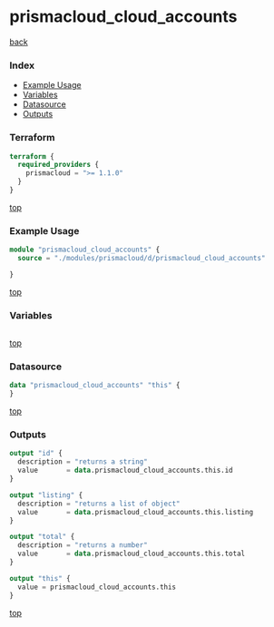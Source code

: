 # prismacloud_cloud_accounts

[back](../prismacloud.md)

### Index

- [Example Usage](#example-usage)
- [Variables](#variables)
- [Datasource](#datasource)
- [Outputs](#outputs)

### Terraform

```terraform
terraform {
  required_providers {
    prismacloud = ">= 1.1.0"
  }
}
```

[top](#index)

### Example Usage

```terraform
module "prismacloud_cloud_accounts" {
  source = "./modules/prismacloud/d/prismacloud_cloud_accounts"

}
```

[top](#index)

### Variables

```terraform
```

[top](#index)

### Datasource

```terraform
data "prismacloud_cloud_accounts" "this" {
}
```

[top](#index)

### Outputs

```terraform
output "id" {
  description = "returns a string"
  value       = data.prismacloud_cloud_accounts.this.id
}

output "listing" {
  description = "returns a list of object"
  value       = data.prismacloud_cloud_accounts.this.listing
}

output "total" {
  description = "returns a number"
  value       = data.prismacloud_cloud_accounts.this.total
}

output "this" {
  value = prismacloud_cloud_accounts.this
}
```

[top](#index)